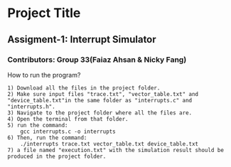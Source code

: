 
# Project Title
## Assigment-1: Interrupt Simulator
### Contributors: Group 33(Faiaz Ahsan & Nicky Fang)


How to run the program?

    1) Download all the files in the project folder.
    2) Make sure input files "trace.txt", "vector_table.txt" and "device_table.txt"in the same folder as "interrupts.c" and "interrupts.h".
    3) Navigate to the project folder where all the files are. 
    4) Open the terminal from that folder.
    5) run the command:
        gcc interrupts.c -o interrupts
    6) Then, run the command:
        ./interrupts trace.txt vector_table.txt device_table.txt
    7) a file named "execution.txt" with the simulation result should be produced in the project folder.
